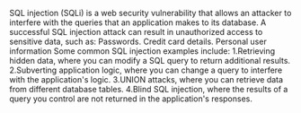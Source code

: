 SQL injection (SQLi) is a web security vulnerability that allows an attacker to interfere with the queries that an application makes to its database. 
A successful SQL injection attack can result in unauthorized access to sensitive data, such as:
    Passwords.
    Credit card details.
    Personal user information
Some common SQL injection examples include:
    1.Retrieving hidden data, where you can modify a SQL query to return additional results.
    2.Subverting application logic, where you can change a query to interfere with the application's logic.
    3.UNION attacks, where you can retrieve data from different database tables.
    4.Blind SQL injection, where the results of a query you control are not returned in the application's responses.
